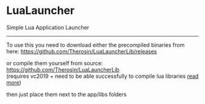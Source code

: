 # LuaLauncher
Simple Lua Application Launcher

--------------

To use this you need to download either the precompiled binaries from here:
  https://github.com/Therosin/LuaLauncherLib/releases

or compile them yourself from source:
  https://github.com/Therosin/LuaLauncherLib   
(requires vc2019 + need to be able successfully to compile lua libraries [read more](http://lua-users.org/wiki/BuildingLuaInWindowsForNewbies))

then just place them next to the app/libs folders
